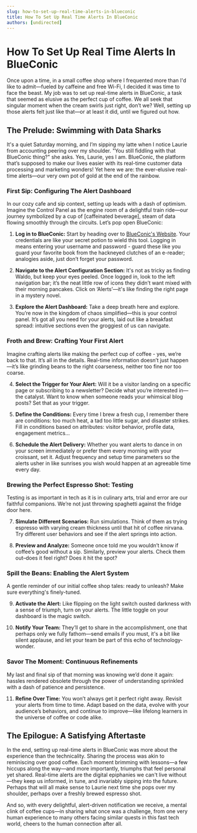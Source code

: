 ```yaml
---
slug: how-to-set-up-real-time-alerts-in-blueconic
title: How To Set Up Real Time Alerts In BlueConic
authors: [undirected]
---
```



# How To Set Up Real Time Alerts In BlueConic

Once upon a time, in a small coffee shop where I frequented more than I'd like to admit—fueled by caffeine and free Wi-Fi, I decided it was time to face the beast. My job was to set up real-time alerts in BlueConic, a task that seemed as elusive as the perfect cup of coffee. We all seek that singular moment when the cream swirls just right, don’t we? Well, setting up those alerts felt just like that—or at least it did, until we figured out how.

## The Prelude: Swimming with Data Sharks

It's a quiet Saturday morning, and I’m sipping my latte when I notice Laurie from accounting peering over my shoulder. "You still fiddling with that BlueConic thing?" she asks. Yes, Laurie, yes I am. BlueConic, the platform that’s supposed to make our lives easier with its real-time customer data processing and marketing wonders! Yet here we are: the ever-elusive real-time alerts—our very own pot of gold at the end of the rainbow.

### First Sip: Configuring The Alert Dashboard

In our cozy cafe and sip context, setting up leads with a dash of optimism. Imagine the Control Panel as the engine room of a delightful train ride—our journey symbolized by a cup of [caffeinated beverage], steam of data flowing smoothly through the circuits. Let’s pop open BlueConic:

1. **Log in to BlueConic:** Start by heading over to [BlueConic's Website](https://www.blueconic.com/). Your credentials are like your secret potion to wield this tool. Logging in means entering your username and password - guard these like you guard your favorite book from the hackneyed clutches of an e-reader; analogies aside, just don’t forget your password.

2. **Navigate to the Alert Configuration Section:** It's not as tricky as finding Waldo, but keep your eyes peeled. Once logged in, look to the left navigation bar; it’s the neat little row of icons they didn’t want mixed with their morning pancakes. Click on ‘Alerts’—it's like finding the right page in a mystery novel.

3. **Explore the Alert Dashboard:** Take a deep breath here and explore. You’re now in the kingdom of chaos simplified—this is your control panel. It’s got all you need for your alerts, laid out like a breakfast spread: intuitive sections even the groggiest of us can navigate.

### Froth and Brew: Crafting Your First Alert

Imagine crafting alerts like making the perfect cup of coffee - yes, we’re back to that. It’s all in the details. Real-time information doesn’t just happen—it’s like grinding beans to the right coarseness, neither too fine nor too coarse.

4. **Select the Trigger for Your Alert:** Will it be a visitor landing on a specific page or subscribing to a newsletter? Decide what you’re interested in—the catalyst. Want to know when someone reads your whimsical blog posts? Set that as your trigger.

5. **Define the Conditions:** Every time I brew a fresh cup, I remember there are conditions: too much heat, a tad too little sugar, and disaster strikes. Fill in conditions based on attributes: visitor behavior, profile data, engagement metrics...

6. **Schedule the Alert Delivery:** Whether you want alerts to dance in on your screen immediately or prefer them every morning with your croissant, set it. Adjust frequency and setup time parameters so the alerts usher in like sunrises you wish would happen at an agreeable time every day.

### Brewing the Perfect Espresso Shot: Testing

Testing is as important in tech as it is in culinary arts, trial and error are our faithful companions. We’re not just throwing spaghetti against the fridge door here.

7. **Simulate Different Scenarios:** Run simulations. Think of them as trying espresso with varying cream thickness until that hit of coffee nirvana. Try different user behaviors and see if the alert springs into action.

8. **Preview and Analyze:** Someone once told me you wouldn’t know if coffee’s good without a sip. Similarly, preview your alerts. Check them out–does it feel right? Does it hit the spot?

### Spill the Beans: Enabling the Alert System

A gentle reminder of our initial coffee shop tales: ready to unleash? Make sure everything's finely-tuned.

9. **Activate the Alert:** Like flipping on the light switch ousted darkness with a sense of triumph, turn on your alerts. The little toggle on your dashboard is the magic switch.

10. **Notify Your Team:** They’ll get to share in the accomplishment, one that perhaps only we fully fathom—send emails if you must, it's a bit like silent applause, and let your team be part of this echo of technology-wonder.

### Savor The Moment: Continuous Refinements

My last and final sip of that morning was knowing we’d done it again: hassles rendered obsolete through the power of understanding sprinkled with a dash of patience and persistence.

11. **Refine Over Time:** You won’t always get it perfect right away. Revisit your alerts from time to time. Adapt based on the data, evolve with your audience’s behaviors, and continue to improve—like lifelong learners in the universe of coffee or code alike.

## The Epilogue: A Satisfying Aftertaste

In the end, setting up real-time alerts in BlueConic was more about the experience than the technicality. Sharing the process was akin to reminiscing over good coffee. Each moment brimming with lessons—a few hiccups along the way—and more importantly, triumphs that feel personal yet shared. Real-time alerts are the digital epiphanies we can't live without—they keep us informed, in tune, and invariably sipping into the future. Perhaps that will all make sense to Laurie next time she pops over my shoulder, perhaps over a freshly brewed espresso shot.

And so, with every delightful, alert-driven notification we receive, a mental clink of coffee cups—in sharing what once was a challenge, from one very human experience to many others facing similar quests in this fast tech world, cheers to the human connection after all.